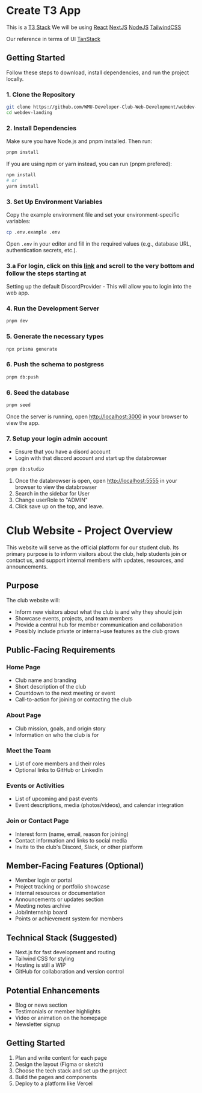 # Create T3 App

This is a [T3 Stack](https://create.t3.gg/)
We will be using
[React](https://react.dev/reference/react)
[NextJS](https://nextjs.org/docs/app/building-your-application/routing/route-handlers)
[NodeJS](https://nodejs.org/en)
[TailwindCSS](https://tailwindcss.com/)

Our reference in terms of UI
[TanStack](https://tanstack.com/)

## Getting Started

Follow these steps to download, install dependencies, and run the project locally.

### 1. Clone the Repository

```bash
git clone https://github.com/WMU-Developer-Club-Web-Development/webdev-landing.git
cd webdev-landing
```

### 2. Install Dependencies

Make sure you have Node.js and pnpm installed. Then run:

```bash
pnpm install
```

If you are using npm or yarn instead, you can run (pnpm prefered):

```bash
npm install
# or
yarn install
```

### 3. Set Up Environment Variables

Copy the example environment file and set your environment-specific variables:

```bash
cp .env.example .env
```

Open `.env` in your editor and fill in the required values (e.g., database URL, authentication secrets, etc.).

### 3.a For login, click on this [link](https://create.t3.gg/en/usage/next-auth) and scroll to the very bottom and follow the steps starting at

Setting up the default DiscordProvider - This will allow you to login into the web app.

### 4. Run the Development Server

```bash
pnpm dev
```

### 5. Generate the necessary types

```bash
npx prisma generate
```

### 6. Push the schema to postgress

```bash
pnpm db:push
```

### 6. Seed the database

```bash
pnpm seed
```

Once the server is running, open [http://localhost:3000](http://localhost:3000) in your browser to view the app.

### 7. Setup your login admin account

* Ensure that you have a disord account
* Login with that discord account and start up the databrowser

```bash
pnpm db:studio
```
1. Once the databrowser is open, open [http://localhost:5555](http://localhost:5555) in your browser to view the databrowser
2. Search in the sidebar for User
3. Change userRole to "ADMIN"
4. Click save up on the top, and leave.

# Club Website - Project Overview

This website will serve as the official platform for our student club. Its primary purpose is to inform visitors about the club, help students join or contact us, and support internal members with updates, resources, and announcements.

## Purpose

The club website will:

- Inform new visitors about what the club is and why they should join
- Showcase events, projects, and team members
- Provide a central hub for member communication and collaboration
- Possibly include private or internal-use features as the club grows

## Public-Facing Requirements

### Home Page
- Club name and branding
- Short description of the club
- Countdown to the next meeting or event
- Call-to-action for joining or contacting the club

### About Page
- Club mission, goals, and origin story
- Information on who the club is for

### Meet the Team
- List of core members and their roles
- Optional links to GitHub or LinkedIn

### Events or Activities
- List of upcoming and past events
- Event descriptions, media (photos/videos), and calendar integration

### Join or Contact Page
- Interest form (name, email, reason for joining)
- Contact information and links to social media
- Invite to the club's Discord, Slack, or other platform

## Member-Facing Features (Optional)

- Member login or portal
- Project tracking or portfolio showcase
- Internal resources or documentation
- Announcements or updates section
- Meeting notes archive
- Job/internship board
- Points or achievement system for members

## Technical Stack (Suggested)

- Next.js for fast development and routing
- Tailwind CSS for styling
- Hosting is still a WIP
- GitHub for collaboration and version control

## Potential Enhancements

- Blog or news section
- Testimonials or member highlights
- Video or animation on the homepage
- Newsletter signup

## Getting Started

1. Plan and write content for each page
2. Design the layout (Figma or sketch)
3. Choose the tech stack and set up the project
4. Build the pages and components
5. Deploy to a platform like Vercel
